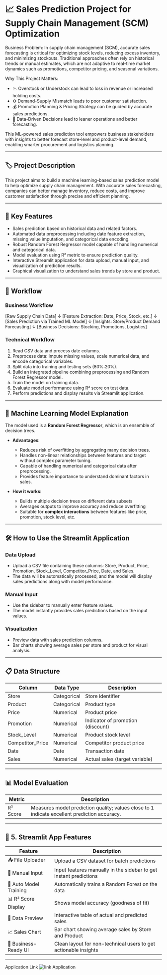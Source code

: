 # 📈 Sales Prediction Project for Supply Chain Management (SCM) Optimization

Business Problem:
In supply chain management (SCM), accurate sales forecasting is critical for optimizing stock levels, reducing excess inventory, and minimizing stockouts. Traditional approaches often rely on historical trends or manual estimates, which are not adaptive to real-time market dynamics such as promotions, competitor pricing, and seasonal variations.

Why This Project Matters:
- 📉 Overstock or Understock can lead to loss in revenue or increased holding costs.
- ⚙️ Demand-Supply Mismatch leads to poor customer satisfaction.
- 💰 Promotion Planning & Pricing Strategy can be guided by accurate sales predictions.
- 🎯 Data-Driven Decisions lead to leaner operations and better forecasting.

This ML-powered sales prediction tool empowers business stakeholders with insights to better forecast store-level and product-level demand, enabling smarter procurement and logistics planning.

---

## 🏷️ Project Description

This project aims to build a machine learning-based sales prediction model to help optimize supply chain management. With accurate sales forecasting, companies can better manage inventory, reduce costs, and improve customer satisfaction through precise and efficient planning.

---

## 🚀 Key Features

- Sales prediction based on historical data and related factors.
- Automated data preprocessing including date feature extraction, missing value imputation, and categorical data encoding.
- Robust Random Forest Regressor model capable of handling numerical and categorical data.
- Model evaluation using R² metric to ensure prediction quality.
- Interactive Streamlit application for data upload, manual input, and visualization of prediction results.
- Graphical visualization to understand sales trends by store and product.

---

## 🔄 Workflow

### Business Workflow
[Raw Supply Chain Data] 
      ↓
[Feature Extraction: Date, Price, Stock, etc.]
      ↓
[Sales Prediction via Trained ML Model]
      ↓
[Insights: Store/Product Demand Forecasting]
      ↓
[Business Decisions: Stocking, Promotions, Logistics]


### Technical Workflow
1. Read CSV data and process date columns.
2. Preprocess data: impute missing values, scale numerical data, and encode categorical variables.
3. Split data into training and testing sets (80%:20%).
4. Build an integrated pipeline combining preprocessing and Random Forest Regressor model.
5. Train the model on training data.
6. Evaluate model performance using R² score on test data.
7. Perform predictions and display results via Streamlit application.

---

## 🧠 Machine Learning Model Explanation

The model used is a **Random Forest Regressor**, which is an ensemble of decision trees.

- **Advantages**:
  - Reduces risk of overfitting by aggregating many decision trees.
  - Handles non-linear relationships between features and target without complex parameter tuning.
  - Capable of handling numerical and categorical data after preprocessing.
  - Provides feature importance to understand dominant factors in sales.

- **How it works**:
  - Builds multiple decision trees on different data subsets
  - Averages outputs to improve accuracy and reduce overfitting
  - Suitable for **complex interactions** between features like price, promotion, stock level, etc.

---

## 🛠️ How to Use the Streamlit Application

### Data Upload
- Upload a CSV file containing these columns: Store, Product, Price, Promotion, Stock_Level, Competitor_Price, Date, and Sales.
- The data will be automatically processed, and the model will display sales predictions along with model performance.

### Manual Input
- Use the sidebar to manually enter feature values.
- The model instantly provides sales predictions based on the input values.

### Visualization
- Preview data with sales prediction columns.
- Bar charts showing average sales per store and product for visual analysis.

---

## 📋 Data Structure

| Column            | Data Type   | Description                          |
|-------------------|-------------|------------------------------------|
| Store             | Categorical | Store identifier                   |
| Product           | Categorical | Product type                      |
| Price             | Numerical   | Product price                     |
| Promotion         | Numerical   | Indicator of promotion (discount) |
| Stock_Level       | Numerical   | Product stock level               |
| Competitor_Price  | Numerical   | Competitor product price          |
| Date              | Date        | Transaction date                  |
| Sales             | Numerical   | Actual sales (target variable)   |

---

## 📊 Model Evaluation

| Metric   | Description                                         |
|----------|---------------------------------------------------|
| R² Score | Measures model prediction quality; values close to 1 indicate excellent prediction accuracy. |

---

## 🧩 5. Streamlit App Features

| Feature               | Description                                                              |
|-----------------------|--------------------------------------------------------------------------|
| 📤 File Uploader       | Upload a CSV dataset for batch predictions                              |
| 🧾 Manual Input        | Input features manually in the sidebar to get instant predictions        |
| 🧠 Auto Model Training | Automatically trains a Random Forest on the data                         |
| 📊 R² Score Display    | Shows model accuracy (goodness of fit)                                   |
| 📄 Data Preview        | Interactive table of actual and predicted sales                          |
| 📈 Sales Chart         | Bar chart showing average sales by Store and Product                     |
| 💼 Business-Ready UI   | Clean layout for non-technical users to get actionable insights          |

---

Application Link
![link Application](https://scm-sales-prediction.streamlit.app/)


